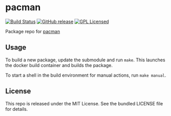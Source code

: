 pacman
==========

[![Build Status](https://img.shields.io/travis/com/amylum/pacman.svg)](https://travis-ci.com/amylum/pacman)
[![GitHub release](https://img.shields.io/github/release/amylum/pacman.svg)](https://github.com/amylum/pacman/releases)
[![GPL Licensed](http://img.shields.io/badge/license-GPL2+-green.svg)](https://tldrlegal.com/license/gnu-general-public-license-v2)

Package repo for [pacman](https://www.archlinux.org/pacman/)

## Usage

To build a new package, update the submodule and run `make`. This launches the docker build container and builds the package.

To start a shell in the build environment for manual actions, run `make manual`.

## License

This repo is released under the MIT License. See the bundled LICENSE file for details.

